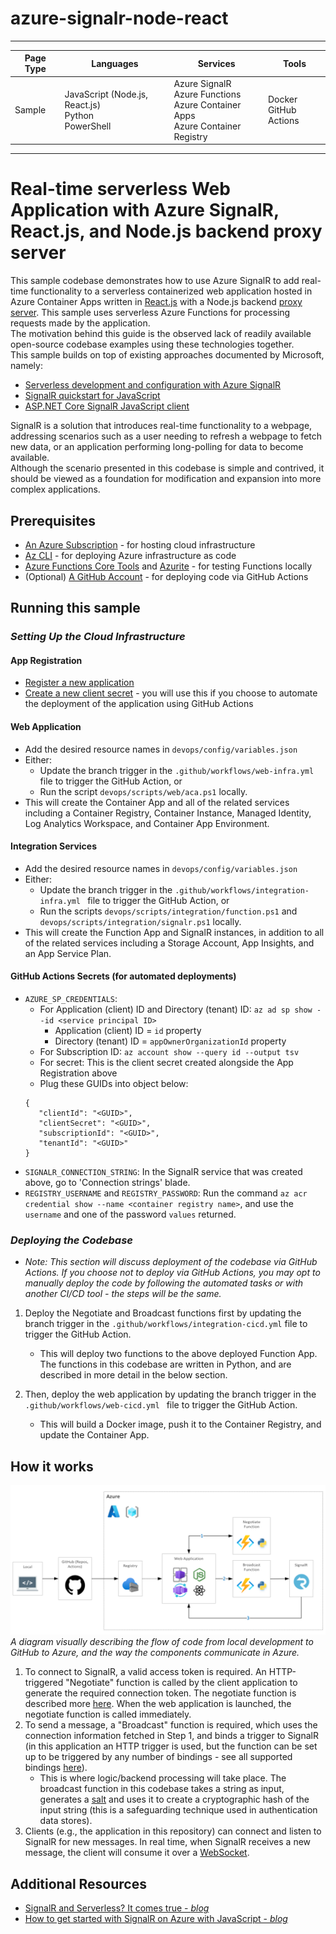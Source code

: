 # azure-signalr-node-react

---

| Page Type | Languages                                                  | Services                                                                                   | Tools                      |
| --------- | ---------------------------------------------------------- | ------------------------------------------------------------------------------------------ | -------------------------- |
| Sample    | JavaScript (Node.js, React.js) <br> Python <br> PowerShell | Azure SignalR <br> Azure Functions <br> Azure Container Apps <br> Azure Container Registry | Docker <br> GitHub Actions |

---

# Real-time serverless Web Application with Azure SignalR, React.js, and Node.js backend proxy server

This sample codebase demonstrates how to use Azure SignalR to add real-time functionality to a serverless containerized web application hosted in Azure Container Apps written in [React.js](https://reactjs.org/) with a Node.js backend [proxy server](https://en.wikipedia.org/wiki/Proxy_server). This sample uses serverless Azure Functions for processing requests made by the application.
<br>
The motivation behind this guide is the observed lack of readily available open-source codebase examples using these technologies together.
<br>
This sample builds on top of existing approaches documented by Microsoft, namely:

-   [Serverless development and configuration with Azure SignalR](https://learn.microsoft.com/en-us/azure/azure-signalr/signalr-concept-serverless-development-config)
-   [SignalR quickstart for JavaScript](https://learn.microsoft.com/en-us/azure/azure-signalr/signalr-quickstart-azure-functions-javascript)
-   [ASP.NET Core SignalR JavaScript client](https://learn.microsoft.com/en-us/aspnet/core/signalr/javascript-client?view=aspnetcore-7.0&tabs=visual-studio)

SignalR is a solution that introduces real-time functionality to a webpage, addressing scenarios such as a user needing to refresh a webpage to fetch new data, or an application performing long-polling for data to become available.
<br>
Although the scenario presented in this codebase is simple and contrived, it should be viewed as a foundation for modification and expansion into more complex applications.

## Prerequisites

-   [An Azure Subscription](https://azure.microsoft.com/en-us/free/) - for hosting cloud infrastructure
-   [Az CLI](https://learn.microsoft.com/en-us/cli/azure/install-azure-cli) - for deploying Azure infrastructure as code
-   [Azure Functions Core Tools](https://docs.microsoft.com/en-us/azure/azure-functions/functions-run-local?tabs=v4%2Cwindows%2Ccsharp%2Cportal%2Cbash) and [Azurite](https://learn.microsoft.com/en-us/azure/storage/common/storage-use-azurite?tabs=visual-studio) - for testing Functions locally
-   (Optional) [A GitHub Account](https://github.com/join) - for deploying code via GitHub Actions

## Running this sample

### _*Setting Up the Cloud Infrastructure*_

#### App Registration

-   [Register a new application](https://learn.microsoft.com/en-us/azure/active-directory/develop/quickstart-register-app)
-   [Create a new client secret](https://learn.microsoft.com/en-us/azure/active-directory/develop/quickstart-register-app#add-a-client-secret) - you will use this if you choose to automate the deployment of the application using GitHub Actions

#### Web Application

-   Add the desired resource names in `devops/config/variables.json`
-   Either:
    -   Update the branch trigger in the `.github/workflows/web-infra.yml ` file to trigger the GitHub Action, or
    -   Run the script `devops/scripts/web/aca.ps1` locally.
-   This will create the Container App and all of the related services including a Container Registry, Container Instance, Managed Identity, Log Analytics Workspace, and Container App Environment.

#### Integration Services

-   Add the desired resource names in `devops/config/variables.json`
-   Either:
    -   Update the branch trigger in the `.github/workflows/integration-infra.yml ` file to trigger the GitHub Action, or
    -   Run the scripts `devops/scripts/integration/function.ps1` and `devops/scripts/integration/signalr.ps1` locally.
-   This will create the Function App and SignalR instances, in addition to all of the related services including a Storage Account, App Insights, and an App Service Plan.

#### GitHub Actions Secrets (for automated deployments)

-   `AZURE_SP_CREDENTIALS`:
    -   For Application (client) ID and Directory (tenant) ID: `az ad sp show --id <service principal ID>`
        -   Application (client) ID = `id` property
        -   Directory (tenant) ID = `appOwnerOrganizationId` property
    -   For Subscription ID: `az account show --query id --output tsv`
    -   For secret: This is the client secret created alongside the App Registration above
    -   Plug these GUIDs into object below:
    ```
    {
       "clientId": "<GUID>",
       "clientSecret": "<GUID>",
       "subscriptionId": "<GUID>",
       "tenantId": "<GUID>"
    }
    ```
-   `SIGNALR_CONNECTION_STRING`: In the SignalR service that was created above, go to 'Connection strings' blade.
-   `REGISTRY_USERNAME` and `REGISTRY_PASSWORD`: Run the command `az acr credential show --name <container registry name>`, and use the `username` and one of the password `values` returned.

### _*Deploying the Codebase*_

-   _Note: This section will discuss deployment of the codebase via GitHub Actions. If you choose not to deploy via GitHub Actions, you may opt to manually deploy the code by following the automated tasks or with another CI/CD tool - the steps will be the same._

1.  Deploy the Negotiate and Broadcast functions first by updating the branch trigger in the `.github/workflows/integration-cicd.yml` file to trigger the GitHub Action.

    -   This will deploy two functions to the above deployed Function App. The functions in this codebase are written in Python, and are described in more detail in the below section.

2.  Then, deploy the web application by updating the branch trigger in the `.github/workflows/web-cicd.yml ` file to trigger the GitHub Action.

    -   This will build a Docker image, push it to the Container Registry, and update the Container App.

## How it works

![SignalR](/docs/diagram.png)
_A diagram visually describing the flow of code from local development to GitHub to Azure, and the way the components communicate in Azure._

1. To connect to SignalR, a valid access token is required. An HTTP-triggered "Negotiate" function is called by the client application to generate the required connection token. The negotiate function is described more [here](https://learn.microsoft.com/en-us/azure/azure-signalr/signalr-concept-serverless-development-config). When the web application is launched, the negotiate function is called immediately.
2. To send a message, a "Broadcast" function is required, which uses the connection information fetched in Step 1, and binds a trigger to SignalR (in this application an HTTP trigger is used, but the function can be set up to be triggered by any number of bindings - see all supported bindings [here](https://learn.microsoft.com/en-us/azure/azure-functions/functions-triggers-bindings?tabs=csharp)).
    - This is where logic/backend processing will take place. The broadcast function in this codebase takes a string as input, generates a [salt](https://en.wikipedia.org/wiki/Salt_(cryptography)) and uses it to create a cryptographic hash of the input string (this is a safeguarding technique used in authentication data stores).
3. Clients (e.g., the application in this repository) can connect and listen to SignalR for new messages. In real time, when SignalR receives a new message, the client will consume it over a [WebSocket](https://learn.microsoft.com/en-us/aspnet/signalr/overview/getting-started/introduction-to-signalr#signalr-and-websocket).

## Additional Resources

-   [SignalR and Serverless? It comes true - _blog_](https://www.nellysattari.com/serverless-signalr/)
-   [How to get started with SignalR on Azure with JavaScript - _blog_](https://www.freecodecamp.org/news/getting-started-with-signalr-in-azure-using-javascript/)
